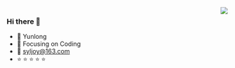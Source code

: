 <!-- 
![syljoy's GitHub stats](https://github-readme-stats.vercel.app/api?username=syljoy&show_icons=true&hide=contribs,prs&theme=tokyonight)
-->

<img align="right" src="https://github-readme-stats.vercel.app/api?username=syljoy&show_icons=true&hide=contribs,prs&theme=tokyonight" /> 

### Hi there 👋

- :pig: Yunlong
- :hammer: Focusing on Coding
- :email: syljoy@163.com
- :star: :star: :star: :star: :star: 


<!--
**syljoy/syljoy** is a ✨ _special_ ✨ repository because its `README.md` (this file) appears on your GitHub profile.

Here are some ideas to get you started:

- 🔭 I’m currently working on ...
- 🌱 I’m currently learning ...
- 👯 I’m looking to collaborate on ...
- 🤔 I’m looking for help with ...
- 💬 Ask me about ...
- 📫 How to reach me: ...
- 😄 Pronouns: ...
- ⚡ Fun fact: ...
-->
